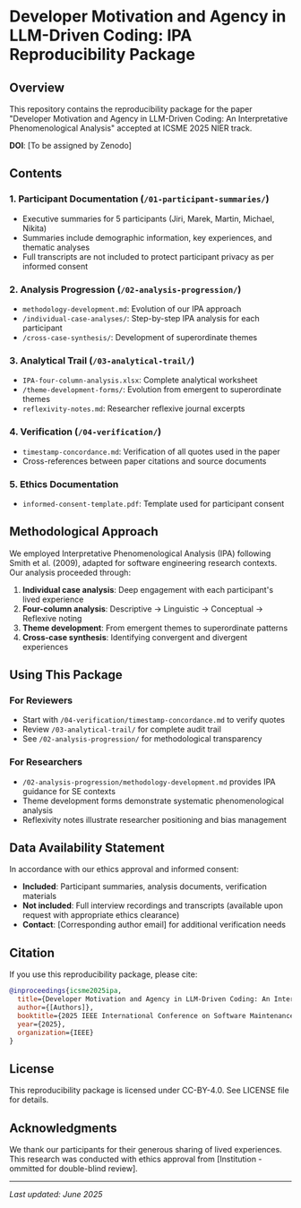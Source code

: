 # Developer Motivation and Agency in LLM-Driven Coding: IPA Reproducibility Package

## Overview

This repository contains the reproducibility package for the paper "Developer Motivation and Agency in LLM-Driven Coding: An Interpretative Phenomenological Analysis" accepted at ICSME 2025 NIER track.

**DOI**: [To be assigned by Zenodo]

## Contents

### 1. Participant Documentation (`/01-participant-summaries/`)
- Executive summaries for 5 participants (Jiri, Marek, Martin, Michael, Nikita)
- Summaries include demographic information, key experiences, and thematic analyses
- Full transcripts are not included to protect participant privacy as per informed consent

### 2. Analysis Progression (`/02-analysis-progression/`)
- `methodology-development.md`: Evolution of our IPA approach
- `/individual-case-analyses/`: Step-by-step IPA analysis for each participant
- `/cross-case-synthesis/`: Development of superordinate themes

### 3. Analytical Trail (`/03-analytical-trail/`)
- `IPA-four-column-analysis.xlsx`: Complete analytical worksheet
- `/theme-development-forms/`: Evolution from emergent to superordinate themes
- `reflexivity-notes.md`: Researcher reflexive journal excerpts

### 4. Verification (`/04-verification/`)
- `timestamp-concordance.md`: Verification of all quotes used in the paper
- Cross-references between paper citations and source documents

### 5. Ethics Documentation
- `informed-consent-template.pdf`: Template used for participant consent

## Methodological Approach

We employed Interpretative Phenomenological Analysis (IPA) following Smith et al. (2009), adapted for software engineering research contexts. Our analysis proceeded through:

1. **Individual case analysis**: Deep engagement with each participant's lived experience
2. **Four-column analysis**: Descriptive → Linguistic → Conceptual → Reflexive noting
3. **Theme development**: From emergent themes to superordinate patterns
4. **Cross-case synthesis**: Identifying convergent and divergent experiences

## Using This Package

### For Reviewers
- Start with `/04-verification/timestamp-concordance.md` to verify quotes
- Review `/03-analytical-trail/` for complete audit trail
- See `/02-analysis-progression/` for methodological transparency

### For Researchers
- `/02-analysis-progression/methodology-development.md` provides IPA guidance for SE contexts
- Theme development forms demonstrate systematic phenomenological analysis
- Reflexivity notes illustrate researcher positioning and bias management

## Data Availability Statement

In accordance with our ethics approval and informed consent:
- **Included**: Participant summaries, analysis documents, verification materials
- **Not included**: Full interview recordings and transcripts (available upon request with appropriate ethics clearance)
- **Contact**: [Corresponding author email] for additional verification needs

## Citation

If you use this reproducibility package, please cite:

```bibtex
@inproceedings{icsme2025ipa,
  title={Developer Motivation and Agency in LLM-Driven Coding: An Interpretative Phenomenological Analysis},
  author={[Authors]},
  booktitle={2025 IEEE International Conference on Software Maintenance and Evolution (ICSME)},
  year={2025},
  organization={IEEE}
}
```

## License

This reproducibility package is licensed under CC-BY-4.0. See LICENSE file for details.

## Acknowledgments

We thank our participants for their generous sharing of lived experiences. This research was conducted with ethics approval from [Institution - ommitted for double-blind review].

---
*Last updated: June 2025*
